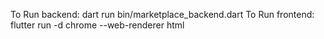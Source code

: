 To Run backend: dart run bin/marketplace_backend.dart
To Run frontend: flutter run -d chrome --web-renderer html
